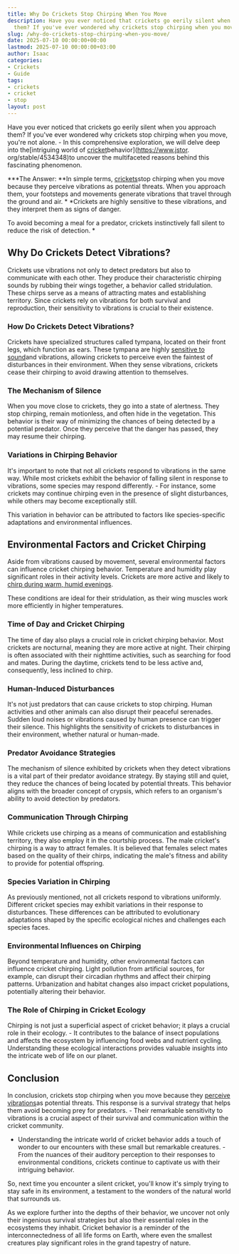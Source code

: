 ```yaml
---
title: Why Do Crickets Stop Chirping When You Move
description: Have you ever noticed that crickets go eerily silent when you approach
  them? If you've ever wondered why crickets stop chirping when you move, you're not...
slug: /why-do-crickets-stop-chirping-when-you-move/
date: 2025-07-10 00:00:00+00:00
lastmod: 2025-07-10 00:00:00+03:00
author: Isaac
categories:
- Crickets
- Guide
tags:
- crickets
- cricket
- stop
layout: post
---
```

Have you ever noticed that crickets go eerily silent when you approach them? If you've ever wondered why crickets stop chirping when you move, you're not alone. - In this comprehensive exploration, we will delve deep into the[intriguing world of [cricket](https://pestpolicy.com/are-crickets-decomposers/)behavior](https://www.jstor. org/stable/4534348)to uncover the multifaceted reasons behind this fascinating phenomenon.

***The Answer: **In simple terms, [crickets](https://pestpolicy.com/are-crickets-good-or-bad/)stop chirping when you move because they perceive vibrations as potential threats. When you approach them, your footsteps and movements generate vibrations that travel through the ground and air. * *Crickets are highly sensitive to these vibrations, and they interpret them as signs of danger.

To avoid becoming a meal for a predator, crickets instinctively fall silent to reduce the risk of detection. *

##  **Why Do Crickets Detect Vibrations?**

Crickets use vibrations not only to detect predators but also to communicate with each other. They produce their characteristic chirping sounds by rubbing their wings together, a behavior called stridulation. These chirps serve as a means of attracting mates and establishing territory. Since crickets rely on vibrations for both survival and reproduction, their sensitivity to vibrations is crucial to their existence.

###  **How Do Crickets Detect Vibrations?**

Crickets have specialized structures called tympana, located on their front legs, which function as ears. These tympana are highly [sensitive to sound](https://www.jstor.org/stable/2829808)and vibrations, allowing crickets to perceive even the faintest of disturbances in their environment. When they sense vibrations, crickets cease their chirping to avoid drawing attention to themselves.

###  **The Mechanism of Silence**

When you move close to crickets, they go into a state of alertness. They stop chirping, remain motionless, and often hide in the vegetation. This behavior is their way of minimizing the chances of being detected by a potential predator. Once they perceive that the danger has passed, they may resume their chirping.

###  **Variations in Chirping Behavior**

It's important to note that not all crickets respond to vibrations in the same way. While most crickets exhibit the behavior of falling silent in response to vibrations, some species may respond differently. - For instance, some crickets may continue chirping even in the presence of slight disturbances, while others may become exceptionally still.

This variation in behavior can be attributed to factors like species-specific adaptations and environmental influences.

##  **Environmental Factors and Cricket Chirping**

Aside from vibrations caused by movement, several environmental factors can influence cricket chirping behavior. Temperature and humidity play significant roles in their activity levels. Crickets are more active and likely to [chirp during warm, humid evenings](https://www.scientificamerican.com/article/why-do-crickets-chirp-more/).

These conditions are ideal for their stridulation, as their wing muscles work more efficiently in higher temperatures.

###  **Time of Day and Cricket Chirping**

The time of day also plays a crucial role in cricket chirping behavior. Most crickets are nocturnal, meaning they are more active at night. Their chirping is often associated with their nighttime activities, such as searching for food and mates. During the daytime, crickets tend to be less active and, consequently, less inclined to chirp.

###  **Human-Induced Disturbances**

It's not just predators that can cause crickets to stop chirping. Human activities and other animals can also disrupt their peaceful serenades. Sudden loud noises or vibrations caused by human presence can trigger their silence. This highlights the sensitivity of crickets to disturbances in their environment, whether natural or human-made.

###  **Predator Avoidance Strategies**

The mechanism of silence exhibited by crickets when they detect vibrations is a vital part of their predator avoidance strategy. By staying still and quiet, they reduce the chances of being located by potential threats. This behavior aligns with the broader concept of crypsis, which refers to an organism's ability to avoid detection by predators.

###  **Communication Through Chirping**

While crickets use chirping as a means of communication and establishing territory, they also employ it in the courtship process. The male cricket's chirping is a way to attract females. It is believed that females select mates based on the quality of their chirps, indicating the male's fitness and ability to provide for potential offspring.

###  **Species Variation in Chirping**

As previously mentioned, not all crickets respond to vibrations uniformly. Different cricket species may exhibit variations in their response to disturbances. These differences can be attributed to evolutionary adaptations shaped by the specific ecological niches and challenges each species faces.

###  **Environmental Influences on Chirping**

Beyond temperature and humidity, other environmental factors can influence cricket chirping. Light pollution from artificial sources, for example, can disrupt their circadian rhythms and affect their chirping patterns. Urbanization and habitat changes also impact cricket populations, potentially altering their behavior.

###  **The Role of Chirping in Cricket Ecology**

Chirping is not just a superficial aspect of cricket behavior; it plays a crucial role in their ecology. - It contributes to the balance of insect populations and affects the ecosystem by influencing food webs and nutrient cycling. Understanding these ecological interactions provides valuable insights into the intricate web of life on our planet.

##  **Conclusion**

In conclusion, crickets stop chirping when you move because they [perceive vibrations](https://pestpolicy.com/why-do-crickets-jump-towards-you/)as potential threats. This response is a survival strategy that helps them avoid becoming prey for predators. - Their remarkable sensitivity to vibrations is a crucial aspect of their survival and communication within the cricket community.

- Understanding the intricate world of cricket behavior adds a touch of wonder to our encounters with these small but remarkable creatures. - From the nuances of their auditory perception to their responses to environmental conditions, crickets continue to captivate us with their intriguing behavior.

So, next time you encounter a silent cricket, you'll know it's simply trying to stay safe in its environment, a testament to the wonders of the natural world that surrounds us.

As we explore further into the depths of their behavior, we uncover not only their ingenious survival strategies but also their essential roles in the ecosystems they inhabit. Cricket behavior is a reminder of the interconnectedness of all life forms on Earth, where even the smallest creatures play significant roles in the grand tapestry of nature.
